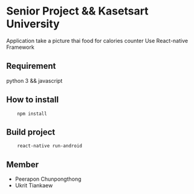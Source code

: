 # Senior Project && Kasetsart University

Application take a picture thai food for calories counter
Use React-native Framework

## Requirement
python 3 && javascript

## How to install

```
    npm install
```

## Build project

```
    react-native run-android
```

## Member
- Peerapon Chunpongthong
- Ukrit Tiankaew